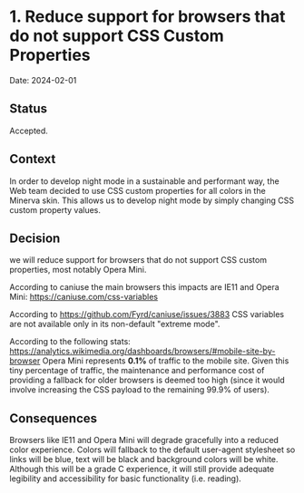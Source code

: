 # 1. Reduce support for browsers that do not support CSS Custom Properties

Date: 2024-02-01

## Status

Accepted.

## Context

In order to develop night mode in a sustainable and performant way, the Web team
decided to use CSS custom properties for all colors in the Minerva skin. This
allows us to develop night mode by simply changing CSS custom property values.

## Decision

we will reduce support for browsers that do not support CSS custom properties,
most notably Opera Mini.

According to caniuse the main browsers this impacts are IE11 and Opera Mini:
https://caniuse.com/css-variables

According to https://github.com/Fyrd/caniuse/issues/3883 CSS variables are not
available only in its non-default "extreme mode".

According to the following stats:
https://analytics.wikimedia.org/dashboards/browsers/#mobile-site-by-browser
Opera Mini represents **0.1%** of traffic to the mobile site. Given this tiny
percentage of traffic, the maintenance and performance cost of providing a
fallback for older browsers is deemed too high (since it would involve
increasing the CSS payload to the remaining 99.9% of users).

## Consequences

Browsers like IE11 and Opera Mini will degrade gracefully into a reduced color
experience. Colors will fallback to the default user-agent stylesheet so links
will be blue, text will be black and background colors will be white. Although this
will be a grade C experience, it will still provide adequate legibility and
accessibility for basic functionality (i.e. reading).
